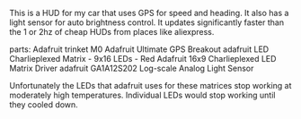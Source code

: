 This is a HUD for my car that uses GPS for speed and heading. It also has a light sensor for auto brightness control. It updates significantly faster than the 1 or 2hz of cheap HUDs from places like aliexpress.

parts:
Adafruit trinket M0
Adafruit Ultimate GPS Breakout
adafruit LED Charlieplexed Matrix - 9x16 LEDs - Red
Adafruit 16x9 Charlieplexed LED Matrix Driver 
adafruit GA1A12S202 Log-scale Analog Light Sensor

Unfortunately the LEDs that adafruit uses for these matrices stop working at moderately high temperatures. Individual LEDs would stop working until they cooled down.
